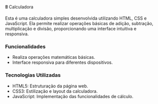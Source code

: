 🖩 Calculadora

Esta é uma calculadora simples desenvolvida utilizando HTML, CSS e JavaScript. Ela permite realizar operações básicas de adição, subtração, multiplicação e divisão, proporcionando uma interface intuitiva e responsiva.

### **Funcionalidades**

- Realiza operações matemáticas básicas.
- Interface responsiva para diferentes dispositivos.

### **Tecnologias Utilizadas**

- HTML5: Estruturação da página web.
- CSS3: Estilização e layout da calculadora.
- JavaScript: Implementação das funcionalidades de cálculo.
